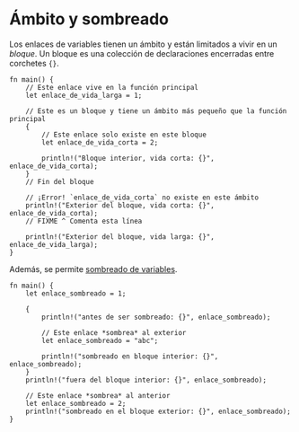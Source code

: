 # Ámbito y sombreado

Los enlaces de variables tienen un ámbito y están limitados a vivir en un
*bloque*. Un bloque es una colección de declaraciones encerradas entre corchetes
`{}`.

```rust,editable,ignore,mdbook-runnable
fn main() {
    // Este enlace vive en la función principal
    let enlace_de_vida_larga = 1;

    // Este es un bloque y tiene un ámbito más pequeño que la función principal
    {
        // Este enlace solo existe en este bloque
        let enlace_de_vida_corta = 2;

        println!("Bloque interior, vida corta: {}", enlace_de_vida_corta);
    }
    // Fin del bloque

    // ¡Error! `enlace_de_vida_corta` no existe en este ámbito
    println!("Exterior del bloque, vida corta: {}", enlace_de_vida_corta);
    // FIXME ^ Comenta esta línea

    println!("Exterior del bloque, vida larga: {}", enlace_de_vida_larga);
}
```

Además, se permite [sombreado de variables][variable-shadow].

```rust,editable,ignore,mdbook-runnable
fn main() {
    let enlace_sombreado = 1;

    {
        println!("antes de ser sombreado: {}", enlace_sombreado);

        // Este enlace *sombrea* al exterior
        let enlace_sombreado = "abc";

        println!("sombreado en bloque interior: {}", enlace_sombreado);
    }
    println!("fuera del bloque interior: {}", enlace_sombreado);

    // Este enlace *sombrea* al anterior
    let enlace_sombreado = 2;
    println!("sombreado en el bloque exterior: {}", enlace_sombreado);
}
```

[variable-shadow]: https://en.wikipedia.org/wiki/Variable_shadowing

